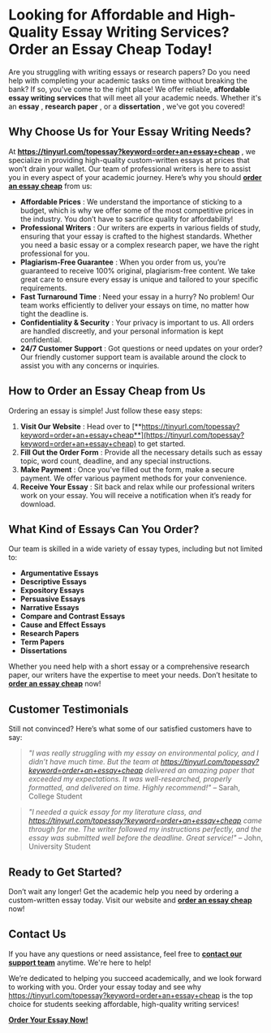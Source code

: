 # Looking for Affordable and High-Quality Essay Writing Services? Order an Essay Cheap Today!

Are you struggling with writing essays or research papers? Do you need help with completing your academic tasks on time without breaking the bank? If so, you've come to the right place! We offer reliable, **affordable essay writing services** that will meet all your academic needs. Whether it's an **essay** , **research paper** , or a **dissertation** , we've got you covered!

## Why Choose Us for Your Essay Writing Needs?

At **https://tinyurl.com/topessay?keyword=order+an+essay+cheap** , we specialize in providing high-quality custom-written essays at prices that won’t drain your wallet. Our team of professional writers is here to assist you in every aspect of your academic journey. Here’s why you should [**order an essay cheap**](https://tinyurl.com/topessay?keyword=order+an+essay+cheap) from us:

- **Affordable Prices** : We understand the importance of sticking to a budget, which is why we offer some of the most competitive prices in the industry. You don’t have to sacrifice quality for affordability!
- **Professional Writers** : Our writers are experts in various fields of study, ensuring that your essay is crafted to the highest standards. Whether you need a basic essay or a complex research paper, we have the right professional for you.
- **Plagiarism-Free Guarantee** : When you order from us, you’re guaranteed to receive 100% original, plagiarism-free content. We take great care to ensure every essay is unique and tailored to your specific requirements.
- **Fast Turnaround Time** : Need your essay in a hurry? No problem! Our team works efficiently to deliver your essays on time, no matter how tight the deadline is.
- **Confidentiality & Security** : Your privacy is important to us. All orders are handled discreetly, and your personal information is kept confidential.
- **24/7 Customer Support** : Got questions or need updates on your order? Our friendly customer support team is available around the clock to assist you with any concerns or inquiries.

## How to Order an Essay Cheap from Us

Ordering an essay is simple! Just follow these easy steps:

1. **Visit Our Website** : Head over to [**https://tinyurl.com/topessay?keyword=order+an+essay+cheap**](https://tinyurl.com/topessay?keyword=order+an+essay+cheap) to get started.
2. **Fill Out the Order Form** : Provide all the necessary details such as essay topic, word count, deadline, and any special instructions.
3. **Make Payment** : Once you’ve filled out the form, make a secure payment. We offer various payment methods for your convenience.
4. **Receive Your Essay** : Sit back and relax while our professional writers work on your essay. You will receive a notification when it’s ready for download.

## What Kind of Essays Can You Order?

Our team is skilled in a wide variety of essay types, including but not limited to:

- **Argumentative Essays**
- **Descriptive Essays**
- **Expository Essays**
- **Persuasive Essays**
- **Narrative Essays**
- **Compare and Contrast Essays**
- **Cause and Effect Essays**
- **Research Papers**
- **Term Papers**
- **Dissertations**

Whether you need help with a short essay or a comprehensive research paper, our writers have the expertise to meet your needs. Don’t hesitate to [**order an essay cheap**](https://tinyurl.com/topessay?keyword=order+an+essay+cheap) now!

## Customer Testimonials

Still not convinced? Here’s what some of our satisfied customers have to say:

> _"I was really struggling with my essay on environmental policy, and I didn’t have much time. But the team at https://tinyurl.com/topessay?keyword=order+an+essay+cheap delivered an amazing paper that exceeded my expectations. It was well-researched, properly formatted, and delivered on time. Highly recommend!"_ – Sarah, College Student

> _"I needed a quick essay for my literature class, and https://tinyurl.com/topessay?keyword=order+an+essay+cheap came through for me. The writer followed my instructions perfectly, and the essay was submitted well before the deadline. Great service!"_ – John, University Student

## Ready to Get Started?

Don’t wait any longer! Get the academic help you need by ordering a custom-written essay today. Visit our website and [**order an essay cheap**](https://tinyurl.com/topessay?keyword=order+an+essay+cheap) now!

## Contact Us

If you have any questions or need assistance, feel free to [**contact our support team**](https://tinyurl.com/topessay?keyword=order+an+essay+cheap) anytime. We're here to help!

We’re dedicated to helping you succeed academically, and we look forward to working with you. Order your essay today and see why https://tinyurl.com/topessay?keyword=order+an+essay+cheap is the top choice for students seeking affordable, high-quality writing services!

[**Order Your Essay Now!**](https://tinyurl.com/topessay?keyword=order+an+essay+cheap)
